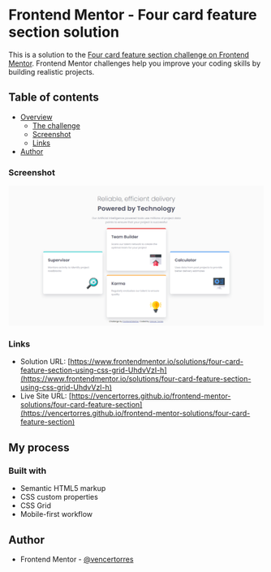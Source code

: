 # Frontend Mentor - Four card feature section solution

This is a solution to the [Four card feature section challenge on Frontend Mentor](https://www.frontendmentor.io/challenges/four-card-feature-section-weK1eFYK). Frontend Mentor challenges help you improve your coding skills by building realistic projects. 

## Table of contents

- [Overview](#overview)
  - [The challenge](#the-challenge)
  - [Screenshot](#screenshot)
  - [Links](#links)
- [Author](#author)

### Screenshot

![](screenshot.png)

### Links

- Solution URL: [https://www.frontendmentor.io/solutions/four-card-feature-section-using-css-grid-UhdvVzI-h](https://www.frontendmentor.io/solutions/four-card-feature-section-using-css-grid-UhdvVzI-h)
- Live Site URL: [https://vencertorres.github.io/frontend-mentor-solutions/four-card-feature-section](https://vencertorres.github.io/frontend-mentor-solutions/four-card-feature-section)

## My process

### Built with

- Semantic HTML5 markup
- CSS custom properties
- CSS Grid
- Mobile-first workflow

## Author

- Frontend Mentor - [@vencertorres](https://www.frontendmentor.io/profile/vencertorres)
